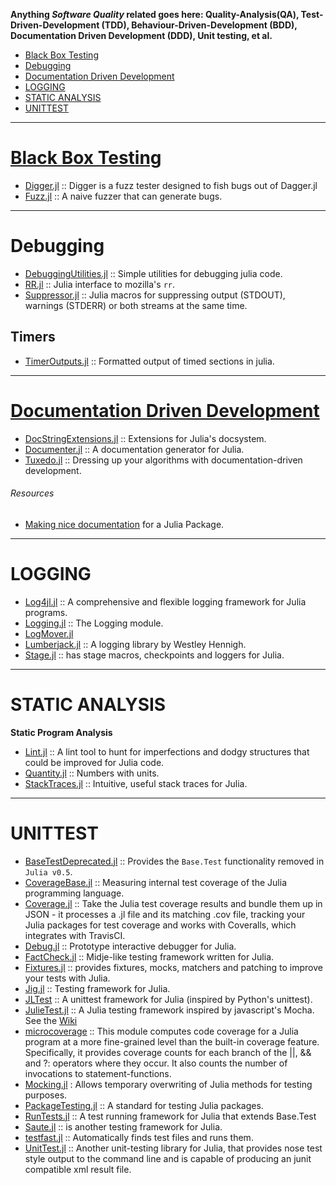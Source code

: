 **Anything _Software Quality_ related goes here: Quality-Analysis(QA), Test-Driven-Development (TDD), Behaviour-Driven-Development (BDD), Documentation Driven Development (DDD), Unit testing, et al.**

+ [Black Box Testing](#black-box-testing)
+ [Debugging](#debugging)
+ [Documentation Driven Development](#documentation-driven-development)
+ [LOGGING](#logging)
+ [STATIC ANALYSIS](#static-analysis)
+ [UNITTEST](#unittest)

----

# [Black Box Testing](http://en.wikipedia.org/wiki/Black-box_testing)
+ [Digger.jl](https://github.com/MikeInnes/Digger.jl) :: Digger is a fuzz tester designed to fish bugs out of Dagger.jl
+ [Fuzz.jl](https://github.com/danluu/Fuzz.jl) :: A naive fuzzer that can generate bugs.

----

# Debugging
+ [DebuggingUtilities.jl](https://github.com/timholy/DebuggingUtilities.jl) :: Simple utilities for debugging julia code.
+ [RR.jl](https://github.com/Keno/RR.jl) :: Julia interface to mozilla's `rr`.
+ [Suppressor.jl](https://github.com/Ismael-VC/Suppressor.jl) ::  Julia macros for suppressing output (STDOUT), warnings (STDERR) or both streams at the same time.

## Timers
+ [TimerOutputs.jl](https://github.com/KristofferC/TimerOutputs.jl) :: Formatted output of timed sections in julia.

----

# [Documentation Driven Development](http://collectiveidea.com/blog/archives/2014/04/21/on-documentation-driven-development/)
+ [DocStringExtensions.jl](https://github.com/JuliaDocs/DocStringExtensions.jl) :: Extensions for Julia's docsystem.
+ [Documenter.jl](https://github.com/JuliaDocs/Documenter.jl) :: A documentation generator for Julia. 
+ [Tuxedo.jl](https://github.com/milktrader/Tuxedo.jl) :: Dressing up your algorithms with documentation-driven development.

###### Resources
+ [Making nice documentation](http://maurow.bitbucket.org/notes/documenting-a-julia-package.html) for a Julia Package.

----

# LOGGING
+ [Log4jl.jl](https://github.com/wildart/Log4jl.jl) :: A comprehensive and flexible logging framework for Julia programs.
+ [Logging.jl](https://github.com/kmsquire/Logging.jl) :: The Logging module.
+ [LogMover.jl](https://github.com/nkottary/LogMover.jl)
+ [Lumberjack.jl](https://github.com/forio/Lumberjack.jl) :: A logging library by Westley Hennigh.
+ [Stage.jl](https://github.com/saltpork/Stage.jl) :: has stage macros, checkpoints and loggers for Julia.

----


# STATIC ANALYSIS
__Static Program Analysis__
+ [Lint.jl](https://github.com/tonyhffong/Lint.jl) :: A lint tool to hunt for imperfections and dodgy structures that could be improved for Julia code.
+ [Quantity.jl](https://github.com/rephorm/Quantity.jl) :: Numbers with units.
+ [StackTraces.jl](https://github.com/invenia/StackTraces.jl) :: Intuitive, useful stack traces for Julia.

----

# UNITTEST 
+ [BaseTestDeprecated.jl](https://github.com/IainNZ/BaseTestDeprecated.jl) :: Provides the `Base.Test` functionality removed in `Julia v0.5`.
+ [CoverageBase.jl](https://github.com/timholy/CoverageBase.jl) :: Measuring internal test coverage of the Julia programming language.
+ [Coverage.jl](https://github.com/IainNZ/Coverage.jl) :: Take the Julia test coverage results and bundle them up in JSON - it processes a .jl file and its matching .cov file, tracking your Julia packages for test coverage and works with Coveralls, which integrates with TravisCI.
+ [Debug.jl](https://github.com/toivoh/Debug.jl) :: Prototype interactive debugger for Julia.
+ [FactCheck.jl](https://github.com/zachallaun/FactCheck.jl) :: Midje-like testing framework written for Julia.
+ [Fixtures.jl](https://github.com/burrowsa/Fixtures.jl) :: provides fixtures, mocks, matchers and patching to improve your tests with Julia.
+ [Jig.jl](https://github.com/milktrader/Jig.jl) :: Testing framework for Julia.
+ [JLTest](https://github.com/smangano/JLTest) :: A unittest framework for Julia (inspired by Python's unittest).
+ [JulieTest.jl](https://github.com/arypurnomoz/JulieTest.jl) :: A Julia testing framework inspired by javascript's Mocha. See the [Wiki](https://github.com/arypurnomoz/JulieTest.jl/wiki)
+ [microcoverage](https://github.com/StephenVavasis/microcoverage) :: This module computes code coverage for a Julia program at a more fine-grained level than the built-in coverage feature. Specifically, it provides coverage counts for each branch of the ||, && and ?: operators where they occur. It also counts the number of invocations to statement-functions.
+ [Mocking.jl](https://github.com/invenia/Mocking.jl) : Allows temporary overwriting of Julia methods for testing purposes.
+ [PackageTesting.jl](https://github.com/johnmyleswhite/PackageTesting.jl) :: A standard for testing Julia packages.
+ [RunTests.jl](https://github.com/burrowsa/RunTests.jl) :: A test running framework for Julia that extends Base.Test
+ [Saute.jl](https://github.com/milktrader/Saute.jl) :: is another testing framework for Julia.
+ [testfast.jl](https://github.com/Veraticus/testfast.jl) :: Automatically finds test files and runs them.
+ [UnitTest.jl](https://github.com/analyzere/UnitTest.jl) :: Another unit-testing library for Julia, that provides nose test style output to the command line and is capable of producing an junit compatible xml result file.


